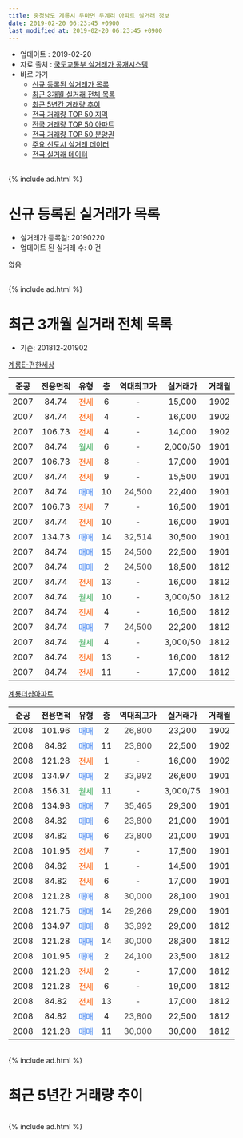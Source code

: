 ```yaml
---
title: 충청남도 계룡시 두마면 두계리 아파트 실거래 정보
date: 2019-02-20 06:23:45 +0900
last_modified_at: 2019-02-20 06:23:45 +0900
---
```


* 업데이트 : 2019-02-20
* 자료 출처 : [국토교통부 실거래가 공개시스템](http://rt.molit.go.kr)
* 바로 가기
    * [신규 등록된 실거래가 목록](#신규-등록된-실거래가-목록)
    * [최근 3개월 실거래 전체 목록](#최근-3개월-실거래-전체-목록)
    * [최근 5년간 거래량 추이](#최근-5년간-거래량-추이)
    * [전국 거래량 TOP 50 지역](https://inasie.github.io/apt-trade-info/최근-3개월-전국에서-가장-거래가-많이-발생한-지역)
    * [전국 거래량 TOP 50 아파트](https://inasie.github.io/apt-trade-info/최근-3개월-전국에서-가장-거래가-많이-발생한-아파트)
    * [전국 거래량 TOP 50 분양권](https://inasie.github.io/apt-trade-info/최근-3개월-전국에서-가장-거래가-많이-발생한-분양권)
    * [주요 신도시 실거래 데이터](https://inasie.github.io/apt-trade-info/주요-신도시)
    * [전국 실거래 데이터](https://inasie.github.io/apt-trade-info/전국)
<br>
{% include ad.html %}
<br>

# 신규 등록된 실거래가 목록
* 실거래가 등록일: 20190220
* 업데이트 된 실거래 수: 0 건

없음

<br>
{% include ad.html %}
<br>

# 최근 3개월 실거래 전체 목록
* 기준: 201812-201902


[계룡E-편한세상](https://search.naver.com/search.naver?query=%EC%B6%A9%EC%B2%AD%EB%82%A8%EB%8F%84+%EA%B3%84%EB%A3%A1%EC%8B%9C+%EB%91%90%EB%A7%88%EB%A9%B4+%EB%91%90%EA%B3%84%EB%A6%AC+%EA%B3%84%EB%A3%A1E-%ED%8E%B8%ED%95%9C%EC%84%B8%EC%83%81)

|준공|전용면적|유형|층|역대최고가|실거래가|거래월|
|:---:|:---:|:---:|:---:|:---:|:---:|:---:|
|2007|84.74|<span style="color:#ff5a00">전세</span>|6|<span style="color:#444444">-</span>|15,000|1902|
|2007|84.74|<span style="color:#ff5a00">전세</span>|4|<span style="color:#444444">-</span>|16,000|1902|
|2007|106.73|<span style="color:#ff5a00">전세</span>|4|<span style="color:#444444">-</span>|14,000|1902|
|2007|84.74|<span style="color:#34a853">월세</span>|6|<span style="color:#444444">-</span>|2,000/50|1901|
|2007|106.73|<span style="color:#ff5a00">전세</span>|8|<span style="color:#444444">-</span>|17,000|1901|
|2007|84.74|<span style="color:#ff5a00">전세</span>|9|<span style="color:#444444">-</span>|15,500|1901|
|2007|84.74|<span style="color:#4285f3">매매</span>|10|<span style="color:#444444">24,500</span>|22,400|1901|
|2007|106.73|<span style="color:#ff5a00">전세</span>|7|<span style="color:#444444">-</span>|16,500|1901|
|2007|84.74|<span style="color:#ff5a00">전세</span>|10|<span style="color:#444444">-</span>|16,000|1901|
|2007|134.73|<span style="color:#4285f3">매매</span>|14|<span style="color:#444444">32,514</span>|30,500|1901|
|2007|84.74|<span style="color:#4285f3">매매</span>|15|<span style="color:#444444">24,500</span>|22,500|1901|
|2007|84.74|<span style="color:#4285f3">매매</span>|2|<span style="color:#444444">24,500</span>|18,500|1812|
|2007|84.74|<span style="color:#ff5a00">전세</span>|13|<span style="color:#444444">-</span>|16,000|1812|
|2007|84.74|<span style="color:#34a853">월세</span>|10|<span style="color:#444444">-</span>|3,000/50|1812|
|2007|84.74|<span style="color:#ff5a00">전세</span>|4|<span style="color:#444444">-</span>|16,500|1812|
|2007|84.74|<span style="color:#4285f3">매매</span>|7|<span style="color:#444444">24,500</span>|22,200|1812|
|2007|84.74|<span style="color:#34a853">월세</span>|4|<span style="color:#444444">-</span>|3,000/50|1812|
|2007|84.74|<span style="color:#ff5a00">전세</span>|13|<span style="color:#444444">-</span>|16,000|1812|
|2007|84.74|<span style="color:#ff5a00">전세</span>|11|<span style="color:#444444">-</span>|17,000|1812|

[계룡더샵아파트](https://search.naver.com/search.naver?query=%EC%B6%A9%EC%B2%AD%EB%82%A8%EB%8F%84+%EA%B3%84%EB%A3%A1%EC%8B%9C+%EB%91%90%EB%A7%88%EB%A9%B4+%EB%91%90%EA%B3%84%EB%A6%AC+%EA%B3%84%EB%A3%A1%EB%8D%94%EC%83%B5%EC%95%84%ED%8C%8C%ED%8A%B8)

|준공|전용면적|유형|층|역대최고가|실거래가|거래월|
|:---:|:---:|:---:|:---:|:---:|:---:|:---:|
|2008|101.96|<span style="color:#4285f3">매매</span>|2|<span style="color:#444444">26,800</span>|23,200|1902|
|2008|84.82|<span style="color:#4285f3">매매</span>|11|<span style="color:#444444">23,800</span>|22,500|1902|
|2008|121.28|<span style="color:#ff5a00">전세</span>|1|<span style="color:#444444">-</span>|16,000|1902|
|2008|134.97|<span style="color:#4285f3">매매</span>|2|<span style="color:#444444">33,992</span>|26,600|1901|
|2008|156.31|<span style="color:#34a853">월세</span>|11|<span style="color:#444444">-</span>|3,000/75|1901|
|2008|134.98|<span style="color:#4285f3">매매</span>|7|<span style="color:#444444">35,465</span>|29,300|1901|
|2008|84.82|<span style="color:#4285f3">매매</span>|6|<span style="color:#444444">23,800</span>|21,000|1901|
|2008|84.82|<span style="color:#4285f3">매매</span>|6|<span style="color:#444444">23,800</span>|21,000|1901|
|2008|101.95|<span style="color:#ff5a00">전세</span>|7|<span style="color:#444444">-</span>|17,500|1901|
|2008|84.82|<span style="color:#ff5a00">전세</span>|1|<span style="color:#444444">-</span>|14,500|1901|
|2008|84.82|<span style="color:#ff5a00">전세</span>|6|<span style="color:#444444">-</span>|17,000|1901|
|2008|121.28|<span style="color:#4285f3">매매</span>|8|<span style="color:#444444">30,000</span>|28,100|1901|
|2008|121.75|<span style="color:#4285f3">매매</span>|14|<span style="color:#444444">29,266</span>|29,000|1901|
|2008|134.97|<span style="color:#4285f3">매매</span>|8|<span style="color:#444444">33,992</span>|29,000|1812|
|2008|121.28|<span style="color:#4285f3">매매</span>|14|<span style="color:#444444">30,000</span>|28,300|1812|
|2008|101.95|<span style="color:#4285f3">매매</span>|2|<span style="color:#444444">24,100</span>|23,500|1812|
|2008|121.28|<span style="color:#ff5a00">전세</span>|2|<span style="color:#444444">-</span>|17,000|1812|
|2008|121.28|<span style="color:#ff5a00">전세</span>|6|<span style="color:#444444">-</span>|19,000|1812|
|2008|84.82|<span style="color:#ff5a00">전세</span>|13|<span style="color:#444444">-</span>|17,000|1812|
|2008|84.82|<span style="color:#4285f3">매매</span>|4|<span style="color:#444444">23,800</span>|22,500|1812|
|2008|121.28|<span style="color:#4285f3">매매</span>|11|<span style="color:#444444">30,000</span>|30,000|1812|


<br>
{% include ad.html %}
<br>

# 최근 5년간 거래량 추이


<div style="width:100%;">
    <canvas id="deal_progress" height="200"></canvas>
</div>

<script>
new Chart(document.getElementById("deal_progress"), {
    type: 'line',
    data: {
        labels: ['201402','201403','201404','201405','201406','201407','201408','201409','201410','201411','201412','201501','201502','201503','201504','201505','201506','201507','201508','201509','201510','201511','201512','201601','201602','201603','201604','201605','201606','201607','201608','201609','201610','201611','201612','201701','201702','201703','201704','201705','201706','201707','201708','201709','201710','201711','201712','201801','201802','201803','201804','201805','201806','201807','201808','201809','201810','201811','201812','201901','201902'],
        datasets: [{
            label: '매매',
            pointRadius: 1,
            data: [12, 11, 10, 9, 11, 8, 6, 8, 6, 10, 6, 10, 9, 9, 7, 9, 9, 4, 14, 9, 16, 19, 8, 19, 12, 16, 10, 12, 14, 7, 6, 11, 66, 25, 7, 5, 5, 15, 14, 9, 17, 9, 14, 11, 9, 12, 7, 12, 7, 9, 5, 7, 11, 5, 12, 3, 5, 5, 7, 9, 2],
            borderColor: "rgba(255, 201, 14, 1)",
            backgroundColor: "rgba(255, 201, 14, 0.5)",
            fill: false,
            lineTension: 0
        },{
            label: '전월세',
            pointRadius: 1,
            data: [19, 14, 5, 4, 8, 7, 9, 17, 8, 10, 28, 11, 9, 12, 4, 10, 11, 4, 7, 14, 9, 10, 5, 19, 12, 5, 5, 4, 10, 6, 7, 7, 7, 9, 20, 11, 16, 17, 7, 9, 9, 5, 10, 9, 7, 13, 10, 17, 9, 9, 3, 11, 5, 4, 6, 8, 9, 4, 9, 9, 4],
            borderColor: "rgba(0, 141, 185, 1)",
            backgroundColor: "rgba(0, 141, 185, 0.5)",
            fill: false,
            lineTension: 0
        }
        ]
    },
    options: {
        responsive: true,
        title: {
            display: false
        },
        tooltips: {
            mode: 'index',
            intersect: false
        },
        hover: {
            mode: 'nearest',
            intersect: true
        },
        scales: {
            xAxes: [{
                display: true,
                scaleLabel: {
                    display: true,
                    labelString: '년/월'
                }
            }],
            yAxes: [{
                display: true,
                ticks: {
                    suggestedMin: 0,
                },
                scaleLabel: {
                    display: true,
                    labelString: '실거래 수'
                }
            }]
        }
    }
});

</script>


<br>
{% include ad.html %}
<br>

